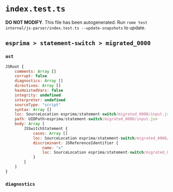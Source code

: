# `index.test.ts`

**DO NOT MODIFY**. This file has been autogenerated. Run `rome test internal/js-parser/index.test.ts --update-snapshots` to update.

## `esprima > statement-switch > migrated_0000`

### `ast`

```javascript
JSRoot {
	comments: Array []
	corrupt: false
	diagnostics: Array []
	directives: Array []
	hasHoistedVars: false
	integrity: undefined
	interpreter: undefined
	sourceType: "script"
	syntax: Array []
	loc: SourceLocation esprima/statement-switch/migrated_0000/input.js 1:0-2:0
	path: UIDPath<esprima/statement-switch/migrated_0000/input.js>
	body: Array [
		JSSwitchStatement {
			cases: Array []
			loc: SourceLocation esprima/statement-switch/migrated_0000/input.js 1:0-1:13
			discriminant: JSReferenceIdentifier {
				name: "x"
				loc: SourceLocation esprima/statement-switch/migrated_0000/input.js 1:8-1:9 (x)
			}
		}
	]
}
```

### `diagnostics`

```

```
